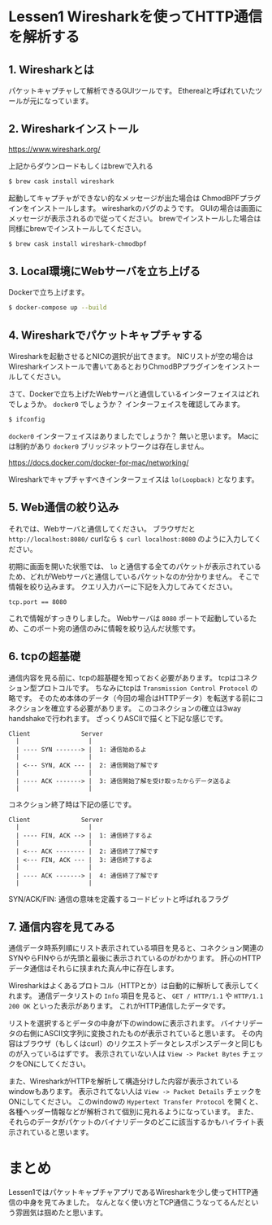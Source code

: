 # Lessen1 Wiresharkを使ってHTTP通信を解析する

## 1. Wiresharkとは

パケットキャプチャして解析できるGUIツールです。
Etherealと呼ばれていたツールが元になっています。

## 2. Wiresharkインストール

https://www.wireshark.org/

上記からダウンロードもしくはbrewで入れる

```sh
$ brew cask install wireshark
```

起動してキャプチャができない的なメッセージが出た場合は ChmodBPFプラグインをインストールします。
wiresharkのバグのようです。
GUIの場合は画面にメッセージが表示されるので従ってください。
brewでインストールした場合は同様にbrewでインストールしてください。

```sh
$ brew cask install wireshark-chmodbpf
```

## 3. Local環境にWebサーバを立ち上げる

Dockerで立ち上げます。

```sh
$ docker-compose up --build
```

## 4. Wiresharkでパケットキャプチャする

Wiresharkを起動させるとNICの選択が出てきます。
NICリストが空の場合はWiresharkインストールで書いてあるとおりChmodBPプラグインをインストールしてください。

さて、Dockerで立ち上げたWebサーバと通信しているインターフェイスはどれでしょうか。
`docker0` でしょうか？
インターフェイスを確認してみます。

```sh
$ ifconfig
```

`docker0` インターフェイスはありましたでしょうか？
無いと思います。
Macには制約があり `docker0` ブリッジネットワークは存在しません。

https://docs.docker.com/docker-for-mac/networking/

Wiresharkでキャプチャすべきインターフェイスは `lo(Loopback)` となります。

## 5. Web通信の絞り込み

それでは、Webサーバと通信してください。
ブラウザだと `http://localhost:8080/` curlなら `$ curl localhost:8080` のように入力してください。

初期に画面を開いた状態では、 `lo` と通信する全てのパケットが表示されているため、どれがWebサーバと通信しているパケットなのか分かりません。
そこで情報を絞り込みます。
クエリ入力バーに下記を入力してみてください。

```query
tcp.port == 8080
```

これで情報がすっきりしました。
Webサーバは `8080` ポートで起動しているため、このポート宛の通信のみに情報を絞り込んだ状態です。

## 6. tcpの超基礎

通信内容を見る前に、tcpの超基礎を知っておく必要があります。
tcpはコネクション型プロトコルです。
ちなみにtcpは `Transmission Control Protocol` の略です。
そのため本体のデータ（今回の場合はHTTPデータ）を転送する前にコネクションを確立する必要があります。
このコネクションの確立は3way handshakeで行われます。
ざっくりASCIIで描くと下記な感じです。

```
Client              Server
  |                   |
  | ---- SYN -------> |  1: 通信始めるよ
  |                   |
  | <--- SYN, ACK --- |  2: 通信開始了解です
  |                   |
  | ---- ACK -------> |  3: 通信開始了解を受け取ったからデータ送るよ
  |                   |
```

コネクション終了時は下記の感じです。

```
Client              Server
  |                   |
  | ---- FIN, ACK --> |  1: 通信終了するよ
  |                   |
  | <--- ACK -------- |  2: 通信終了了解です
  | <--- FIN, ACK --- |  3: 通信終了するよ
  |                   |
  | ---- ACK -------> |  4: 通信終了了解です
  |                   |
```

SYN/ACK/FIN: 通信の意味を定義するコードビットと呼ばれるフラグ

## 7. 通信内容を見てみる

通信データ時系列順にリスト表示されている項目を見ると、コネクション関連のSYNやらFINやらが先頭と最後に表示されているのがわかります。
肝心のHTTPデータ通信はそれらに挟まれた真ん中に存在します。

Wiresharkはよくあるプロトコル（HTTPとか）は自動的に解析して表示してくれます。
通信データリストの `Info` 項目を見ると、 `GET / HTTP/1.1` や `HTTP/1.1 200 OK` といった表示があります。
これがHTTP通信したデータです。

リストを選択するとデータの中身が下のwindowに表示されます。
バイナリデータの右側にASCII文字列に変換されたものが表示されていると思います。
その内容はブラウザ（もしくはcurl）のリクエストデータとレスポンスデータと同じものが入っているはずです。
表示されていない人は `View -> Packet Bytes` チェックをONにしてください。

また、WiresharkがHTTPを解析して構造分けした内容が表示されているwindowもあります。
表示されてない人は `View -> Packet Details` チェックをONにしてください。
このwindowの `Hypertext Transfer Protocol` を開くと、各種ヘッダー情報などが解析されて個別に見れるようになっています。
また、それらのデータがパケットのバイナリデータのどこに該当するかもハイライト表示されていると思います。

# まとめ

Lessen1ではパケットキャプチャアプリであるWiresharkを少し使ってHTTP通信の中身を見てみました。
なんとなく使い方とTCP通信こうなってるんだという雰囲気は掴めたと思います。

